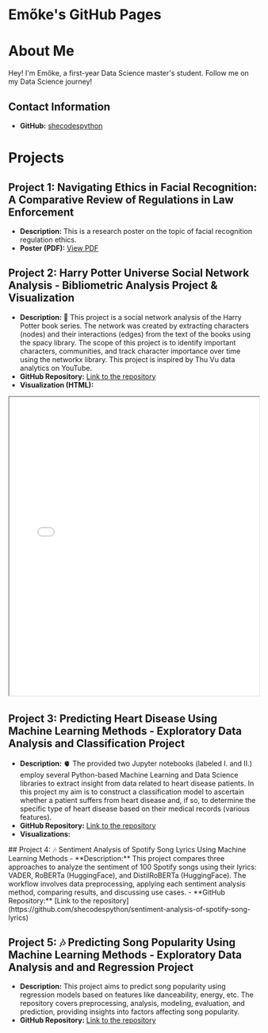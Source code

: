 # Emőke's GitHub Pages

# About Me

Hey! I'm Emőke, a first-year Data Science master's student.
Follow me on my Data Science journey!

## Contact Information

- **GitHub:** [shecodespython](https://github.com/shecodespython)

# Projects

## Project 1: Navigating Ethics in Facial Recognition: A Comparative Review of Regulations in Law Enforcement
- **Description:** This is a research poster on the topic of facial recognition regulation ethics.
- **Poster (PDF):** [View PDF](files/Ethics_Final_Project_Poster_Rafain_Emoke.pdf)

## Project 2: Harry Potter Universe Social Network Analysis - Bibliometric Analysis Project & Visualization
- **Description:** 🧙 This project is a social network analysis of the Harry Potter book series. The network was created by extracting characters (nodes) and their interactions (edges) from the text of the books using the spacy library. The scope of this project is to identify important characters, communities, and track character importance over time using the networkx library. This project is inspired by Thu Vu data analytics on YouTube.
- **GitHub Repository:** [Link to the repository](https://github.com/shecodespython/harry-potter-network-analysis)
- **Visualization (HTML):** <!--[View HTML](files/harry_potter_universe_communities.html)-->
<iframe src="files/harry_potter_universe_communities.html" width="100%" height="600px"></iframe>

## Project 3: Predicting Heart Disease Using Machine Learning Methods - Exploratory Data Analysis and Classification Project
- **Description:** 🫀 The provided two Jupyter notebooks (labeled I. and II.) employ several Python-based Machine Learning and Data Science libraries to extract insight from data related to heart disease patients. In this project my aim is to construct a classification model to ascertain whether a patient suffers from heart disease and, if so, to determine the specific type of heart disease based on their medical records (various features).
- **GitHub Repository:** [Link to the repository](https://github.com/shecodespython/heart-disease-prediction)
- **Visualizations:** 
<div class="slideshow-container">
    <div class="mySlides fade">
        <img src="files/heart_disease_clf/imp_rez_1.png" style="width:100%">
    </div>
    <div class="mySlides fade">
        <img src="files/heart_disease_clf/imp_rez_2.png" style="width:100%">
    </div>
</div>
<div class="slideshow-container">
    <div class="mySlides fade">
        <img src="files/heart_disease_clf/age_vs_chol.png" style="width:100%">
    </div>
    <div class="mySlides fade">
        <img src="files/heart_disease_clf/chol_vs_max_heart_rate.png" style="width:100%">
    </div>
</div>
<div class="slideshow-container">
    <div class="mySlides fade">
        <img src="files/heart_disease_clf/max_heart_rate.png" style="width:100%">
    </div>
    <div class="mySlides fade">
        <img src="files/heart_disease_clf/heart_disease_by_gender.png" style="width:100%">
    </div>
</div>
<div class="slideshow-container">
    <div class="mySlides fade">
        <img src="files/heart_disease_clf/resting_blood_pressure_by_age.png" style="width:100%">
    </div>
    <div class="mySlides fade">
        <img src="files/heart_disease_clf/thalium_stress.png" style="width:100%">
    </div>
</div>
<div class="slideshow-container">
    <div class="mySlides fade">
        <img src="files/heart_disease_clf/baseline_accuracies.png" style="width:100%">
    </div>
    <div class="mySlides fade">
        <img src="files/heart_disease_clf/c_value.png" style="width:100%">
    </div>
</div>
## Project 4: 🎶 Sentiment Analysis of Spotify Song Lyrics Using Machine Learning Methods
- **Description:** This project compares three approaches to analyze the sentiment of 100 Spotify songs using their lyrics: VADER, RoBERTa (HuggingFace), and DistilRoBERTa (HuggingFace). The workflow involves data preprocessing, applying each sentiment analysis method, comparing results, and discussing use cases.
- **GitHub Repository:** [Link to the repository](https://github.com/shecodespython/sentiment-analysis-of-spotify-song-lyrics)

## Project 5: 🎶 Predicting Song Popularity Using Machine Learning Methods - Exploratory Data Analysis and and Regression Project
- **Description:** This project aims to predict song popularity using regression models based on features like danceability, energy, etc. The repository covers preprocessing, analysis, modeling, evaluation, and prediction, providing insights into factors affecting song popularity.
- **GitHub Repository:** [Link to the repository](https://github.com/shecodespython/song-popularity-prediction/tree/main)

<style>
.iframe-container {
    display: flex;
    width: 100%;
    gap: 10px; /* Optional: Adds space between iframes */
    justify-content: center; /* Center the iframes horizontally */
}

.iframe-container iframe {
    flex: 1;
    max-width: 600px; /* Maximum width in pixels */
    max-height: 400px; /* Maximum height in pixels */
    width: 100%;
    height: auto;
    border: none; /* Remove border if desired */
}

.slideshow-container {
    max-width: 1000px;
    position: relative;
    margin: auto;
}

.mySlides {
    display: none;
}

.mySlides img {
    display: block;
    margin: auto;
    max-width: 100%;
    height: auto;
}

.fade {
    -webkit-animation-name: fade;
    -webkit-animation-duration: 1.5s;
    animation-name: fade;
    animation-duration: 1.5s;
}

@-webkit-keyframes fade {
    from {opacity: .4}
    to {opacity: 1}
}

@keyframes fade {
    from {opacity: .4}
    to {opacity: 1}
}
</style>

<script>
    let slideIndex = 0;
    showSlides();

    function showSlides() {
        let i;
        let slides = document.getElementsByClassName("mySlides");
        for (i = 0; i < slides.length; i++) {
            slides[i].style.display = "none";
        }
        slideIndex++;
        if (slideIndex > slides.length) {slideIndex = 1}
        slides[slideIndex-1].style.display = "block";
        setTimeout(showSlides, 2000); // Change image every 2 seconds
    }
</script>

